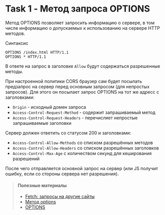 # Task 1 - Метод запроса OPTIONS

Метод OPTIONS позволяет запросить информацию о сервере, в том числе информацию о допускаемых к использованию на сервере HTTP методов.

Синтаксис

```
OPTIONS /index.html HTTP/1.1
OPTIONS * HTTP/1.1
```

В ответе на запрос в заголовке `Allow` будут содержаться разрешенные методы.

При настроенной политики CORS браузер сам будет посылать предзапрос на сервер перед основным запросом (для непростых запросов). Для этого он посылает запрос OPTIONS на тот же адресс с заголовками: 

- `Origin` - исходный домен запроса
- `Access-Control-Request-Method` - содержит запрашиваемый метод
- `Access-Control-Request-Headers` - перечисляет непростые запрашиваемые заголовки

Сервер должен ответить со статусом 200 и заголовками:

- `Access-Control-Allow-Methods` со списком разрешённых методов
- `Access-Control-Allow-Headers` со списком разрешённых заголовков
- `Access-Control-Max-Age` с количеством секунд для кеширования разрешений

После чего отправляется основной запрос на сервер (или JS получит ошибку, если со стороны сервера нет разрешения).

> #### Полезные материалы
> - [Fetch: запросы на другие сайты](https://learn.javascript.ru/fetch-crossorigin)
> - [Метод options](https://cloud.yandex.ru/ru/docs/storage/s3/api-ref/object/options)
> - [OPTIONS](https://developer.mozilla.org/en-US/docs/Web/HTTP/Methods/OPTIONS)